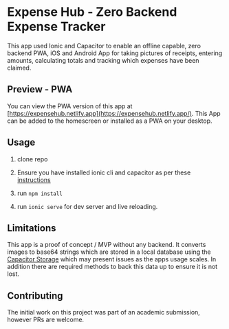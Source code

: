 # Expense Hub - Zero Backend Expense Tracker

This app used Ionic and Capacitor to enable an offline capable, zero backend PWA, iOS and Android App for taking pictures of receipts, entering amounts, calculating totals and tracking which expenses have been claimed. 

## Preview - PWA

You can view the PWA version of this app at [https://expensehub.netlify.app](https://expensehub.netlify.app/). This App can be added to the homescreen or installed as a PWA on your desktop. 

## Usage

1. clone repo

2. Ensure you have installed ionic cli and capacitor as per these [instructions](https://ionicframework.com/docs/intro/cli)  

3. run `npm install`

4. run `ionic serve` for dev server and live reloading.

## Limitations

This app is a proof of concept / MVP without any backend. It converts images to base64 strings which are stored in a local database using the [Capacitor Storage](https://capacitorjs.com/docs/apis/storage) which may present issues as the apps usage scales. In addition there are required methods to back this data up to ensure it is not lost. 

## Contributing

The initial work on this project was part of an academic submission, however PRs are welcome.
